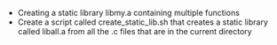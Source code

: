 * Creating a static library libmy.a containing multiple functions
* Create a script called create_static_lib.sh that creates a static library called liball.a from all the .c files that are in the current directory
